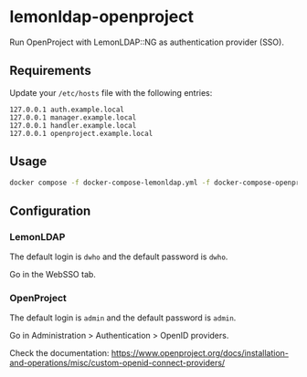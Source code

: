 # lemonldap-openproject

Run OpenProject with LemonLDAP::NG as authentication provider (SSO).

## Requirements

Update your `/etc/hosts` file with the following entries:

```
127.0.0.1 auth.example.local
127.0.0.1 manager.example.local
127.0.0.1 handler.example.local
127.0.0.1 openproject.example.local
```

## Usage

```bash 
docker compose -f docker-compose-lemonldap.yml -f docker-compose-openproject.yml up -d
```

## Configuration
### LemonLDAP

The default login is `dwho` and the default password is `dwho`.

Go in the WebSSO tab.

### OpenProject

The default login is `admin` and the default password is `admin`.

Go in Administration > Authentication > OpenID providers.

Check the documentation: https://www.openproject.org/docs/installation-and-operations/misc/custom-openid-connect-providers/





